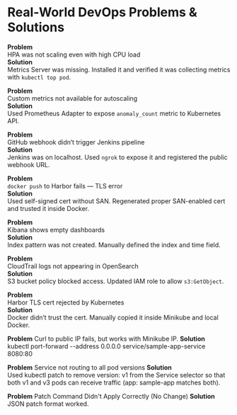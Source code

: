 # Real-World DevOps Problems & Solutions

**Problem**  
HPA was not scaling even with high CPU load  
**Solution**  
Metrics Server was missing. Installed it and verified it was collecting metrics with `kubectl top pod`.

**Problem**  
Custom metrics not available for autoscaling  
**Solution**  
Used Prometheus Adapter to expose `anomaly_count` metric to Kubernetes API.

**Problem**  
GitHub webhook didn’t trigger Jenkins pipeline  
**Solution**  
Jenkins was on localhost. Used `ngrok` to expose it and registered the public webhook URL.

**Problem**  
`docker push` to Harbor fails — TLS error  
**Solution**  
Used self-signed cert without SAN. Regenerated proper SAN-enabled cert and trusted it inside Docker.

**Problem**  
Kibana shows empty dashboards  
**Solution**  
Index pattern was not created. Manually defined the index and time field.


**Problem**  
CloudTrail logs not appearing in OpenSearch  
**Solution**  
S3 bucket policy blocked access. Updated IAM role to allow `s3:GetObject`.


**Problem**  
Harbor TLS cert rejected by Kubernetes  
**Solution**  
Docker didn’t trust the cert. Manually copied it inside Minikube and local Docker.

**Problem** 
Curl to public IP fails, but works with Minikube IP.
**Solution**  
kubectl port-forward --address 0.0.0.0 service/sample-app-service 8080:80

**Problem** 
Service not routing to all pod versions
**Solution**  
Used kubectl patch to remove version: v1 from the Service selector so that both v1 and v3 pods can receive traffic (app: sample-app matches both).

**Problem** 
Patch Command Didn't Apply Correctly (No Change)
**Solution** 
JSON patch format worked.


